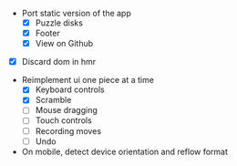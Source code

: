 - Port static version of the app
  - [x] Puzzle disks
  - [x] Footer
  - [x] View on Github
- [x] Discard dom in hmr

- Reimplement ui one piece at a time
  - [x] Keyboard controls
  - [x] Scramble
  - [ ] Mouse dragging
  - [ ] Touch controls
  - [ ] Recording moves
  - [ ] Undo
- On mobile, detect device orientation and reflow format
